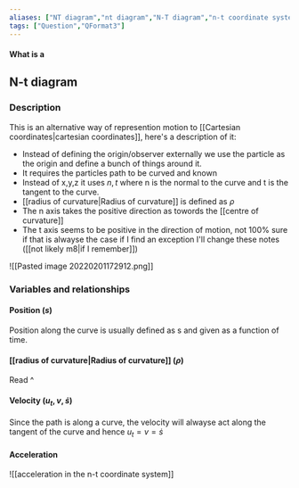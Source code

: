 ```yaml
---
aliases: ["NT diagram","nt diagram","N-T diagram","n-t coordinate system","variable on n-t diagram"]
tags: ["Question","QFormat3"]
---
```


#### What is a
## N-t diagram

### Description

This is an alternative way of represention motion to [[Cartesian coordinates|cartesian coordinates]], here's a description of it:
- Instead of defining the origin/observer externally we use the particle as the origin and define a bunch of things around it. 
- It requires the particles path to be curved and known
- Instead of x,y,z it uses $n,t$ where n is the normal to the curve and t is the tangent to the curve.
- [[radius of curvature|Radius of curvature]] is defined as $\rho$
- The n axis takes the positive direction as towords the [[centre of curvature]]
- The t axis seems to be positive in the direction of motion, not 100% sure if that is alwayse the case if I find an exception I'll change these notes ([[not likely m8|if I remember]])

![[Pasted image 20220201172912.png]]

### Variables and relationships

#### Position ($s$)
Position along the curve is usually defined as s and given as a function of time.

#### [[radius of curvature|Radius of curvature]] ($\rho$)
Read ^ 

#### Velocity ($u_{t},v,\dot{s}$)
Since the path is along a curve, the velocity will alwayse act along the tangent of the curve and hence $u_{t} = v = \dot{s}$

#### Acceleration
![[acceleration in the n-t coordinate system]]